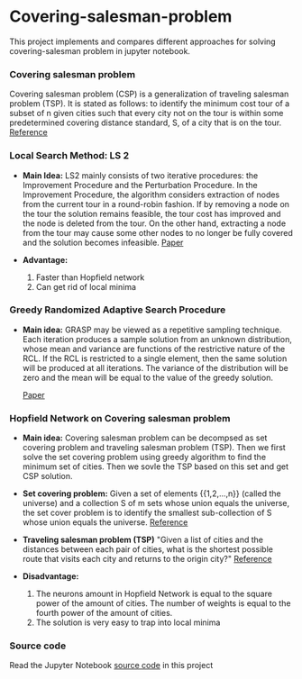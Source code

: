 # Covering-salesman-problem
This project implements and compares different approaches for solving covering-salesman problem in jupyter notebook.

### Covering salesman problem
Covering salesman problem (CSP) is a generalization of traveling salesman problem (TSP). It is stated as follows: to identify the minimum cost tour of a subset of n given cities such that every city not on the tour is within some predetermined covering distance standard, S, of a city that is on the tour. [Reference](https://www.jstor.org/stable/pdf/25768381.pdf?casa_token=DzvEo2XmH-kAAAAA:HQ8id9S8lWKQHfbAGNcg3jSr9qwxBSDb5qgTygKce08kSPj-zgpcTkR0tYKn6KBliSF2ywM34fy2ox3XmaUXfFMgWRQxKP_4g3edU5JbE5Jz5L0mOf53xg)

###  Local Search Method: LS 2
+ __Main Idea:__
    LS2 mainly consists of two iterative procedures: the Improvement Procedure and the Perturbation Procedure. In the Improvement Procedure, the algorithm considers extraction of nodes from the current tour in a round-robin fashion. 
    If by removing a node on the
    tour the solution remains feasible, the tour cost has improved and the node is deleted from the tour.
    On the other hand, extracting a node from the tour may cause some other nodes to no longer be
    fully covered and the solution becomes infeasible. 
    [Paper](https://terpconnect.umd.edu/~raghavan/preprints/GCSPrevv3.pdf)

+ __Advantage:__
    1. Faster than Hopfield network
    2. Can get rid of local minima


### Greedy Randomized Adaptive Search Procedure
+ __Main idea:__
    GRASP may be viewed as a repetitive sampling technique. Each iteration produces a sample solution from an unknown distribution, whose mean and variance are functions of the restrictive nature of the RCL.
    If the RCL is restricted to a single element, then the same solution will be produced at all iterations. The variance of the distribution will be zero and the mean will be equal to the value
    of the greedy solution.

    [Paper](http://www.optimization-online.org/DB_FILE/2001/09/371.pdf)

### Hopfield Network on Covering salesman problem
+ __Main idea:__
    Covering salesman problem can be decompsed as set covering problem and traveling salesman problem (TSP). Then we first solve the set covering problem using greedy algorithm to find the minimum set of cities. Then we sovle the TSP based on this set and get CSP solution.
+ __Set covering problem:__
    Given a set of elements {{1,2,...,n}} (called the universe) and a collection S of m sets whose union equals the universe, the set cover problem is to identify the smallest sub-collection of  S whose union equals the universe. [Reference](https://en.wikipedia.org/wiki/Set_cover_problem)

+ __Traveling salesman problem (TSP)__
    "Given a list of cities and the distances between each pair of cities, what is the shortest possible route that visits each city and returns to the origin city?" [Reference](https://en.wikipedia.org/wiki/Travelling_salesman_problem)

+ __Disadvantage:__
    1. The neurons amount in Hopfield Network is equal to the square power of the amount of cities. The number of weights is equal to the fourth power of the amount of cities.
    2. The solution is very easy to trap into local minima


### Source code
Read the Jupyter Notebook [source code](./Summary.ipynb) in this project


